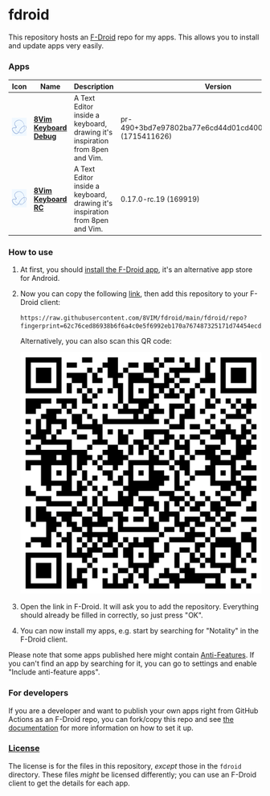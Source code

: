 # fdroid
This repository hosts an [F-Droid](https://f-droid.org/) repo for my apps. This allows you to install and update apps very easily.

### Apps

<!-- This table is auto-generated. Do not edit -->
| Icon | Name | Description | Version |
| --- | --- | --- | --- |
|<a href="https://github.com/8VIM/8VIM"><img src="fdroid/repo/inc.flide.vi8.debug/en-US/icon_UgzWpVbB10BJhpbQa3tR7tT3av2GviWW888CfaqXmgs=.png" alt="8Vim Keyboard Debug icon" width="36px" height="36px"></a>| [**8Vim Keyboard Debug**](https://github.com/8VIM/8VIM) | A Text Editor inside a keyboard, drawing it&#39;s inspiration from 8pen and Vim.  | pr-490&#43;3bd7e97802ba77e6cd44d01cd4000276a2db1cb3 (1715411626) |
|<a href="https://github.com/8VIM/8VIM"><img src="fdroid/repo/inc.flide.vi8.rc/en-US/icon_UgzWpVbB10BJhpbQa3tR7tT3av2GviWW888CfaqXmgs=.png" alt="8Vim Keyboard RC icon" width="36px" height="36px"></a>| [**8Vim Keyboard RC**](https://github.com/8VIM/8VIM) | A Text Editor inside a keyboard, drawing it&#39;s inspiration from 8pen and Vim.  | 0.17.0-rc.19 (169919) |
<!-- end apps table -->

### How to use
1. At first, you should [install the F-Droid app](https://f-droid.org/), it's an alternative app store for Android.
2. Now you can copy the following [link](https://raw.githubusercontent.com/xarantolus/fdroid/main/fdroid/repo?fingerprint=080898ae4309aeceb58915e43a4b7c4a3e2cda40c91738e2c02f58339ab2fbd7), then add this repository to your F-Droid client:

    ```
    https://raw.githubusercontent.com/8VIM/fdroid/main/fdroid/repo?fingerprint=62c76ced86938b6f6a4c0e5f6992eb170a767487325171d74454ecd924c6408d
    ```

    Alternatively, you can also scan this QR code:

    <p align="center">
      <img src=".github/qrcode.png?raw=true" alt="F-Droid repo QR code"/>
    </p>

3. Open the link in F-Droid. It will ask you to add the repository. Everything should already be filled in correctly, so just press "OK".
4. You can now install my apps, e.g. start by searching for "Notality" in the F-Droid client.

Please note that some apps published here might contain [Anti-Features](https://f-droid.org/en/docs/Anti-Features/). If you can't find an app by searching for it, you can go to settings and enable "Include anti-feature apps".

### For developers
If you are a developer and want to publish your own apps right from GitHub Actions as an F-Droid repo, you can fork/copy this repo and see  [the documentation](setup.md) for more information on how to set it up.

### [License](LICENSE)
The license is for the files in this repository, *except* those in the `fdroid` directory. These files *might* be licensed differently; you can use an F-Droid client to get the details for each app.
